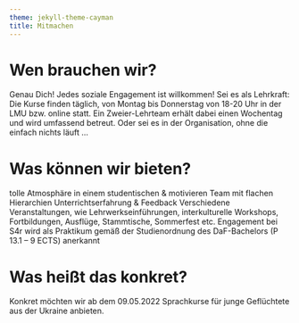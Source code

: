```yaml
---
theme: jekyll-theme-cayman
title: Mitmachen
---
```


# Wen brauchen wir?
Genau Dich! Jedes soziale Engagement ist willkommen! 
Sei es als Lehrkraft: Die Kurse finden täglich, von Montag bis Donnerstag von 18-20 Uhr in der LMU bzw. online statt. Ein Zweier-Lehrteam erhält dabei einen Wochentag und wird umfassend betreut.
Oder sei es in der Organisation, ohne die einfach nichts läuft …

# Was können wir bieten? 
tolle Atmosphäre in einem studentischen & motivieren Team mit flachen Hierarchien
Unterrichtserfahrung & Feedback 
Verschiedene Veranstaltungen, wie Lehrwerkseinführungen, interkulturelle Workshops, Fortbildungen, Ausflüge, Stammtische, Sommerfest etc.
Engagement bei S4r wird als Praktikum gemäß der Studienordnung des DaF-Bachelors (P 13.1 – 9 ECTS) anerkannt

# Was heißt das konkret?
Konkret möchten wir ab dem 09.05.2022 Sprachkurse für junge Geflüchtete aus der Ukraine anbieten. 
